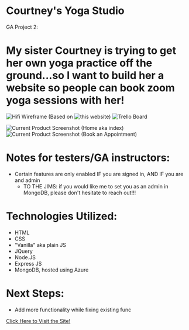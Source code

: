 # Courtney's Yoga Studio
GA Project 2:

# My sister Courtney is trying to get her own yoga practice off the ground...so I want to build her a website so people can book zoom yoga sessions with her!

![Hifi Wireframe](https://i.imgur.com/9bKxWLK.png)
(Based on ![this website](https://adriannanaomi.com/book))
![Trello Board](https://trello.com/b/j7JYG84K/alex-p-project-2-management-courtneys-yoga-studio)

![Current Product Screenshot (Home aka index)](https://i.imgur.com/2ij4fr2.png)
![Current Product Screenshot (Book an Appointment)](https://i.imgur.com/Ct8tBAf.png)

# Notes for testers/GA instructors:
  - Certain features are only enabled IF you are signed in, AND IF you are and admin
    - TO THE JIMS: if you would like me to set you as an admin in MongoDB, please don't hesitate to reach out!!!

# Technologies Utilized:
  - HTML
  - CSS
  - "Vanilla" aka plain JS
  - JQuery
  - Node.JS
  - Express JS
  - MongoDB, hosted using Azure

# Next Steps:
  - Add more functionality while fixing existing func


[Click Here to Visit the Site!](https://courtneyyoga.herokuapp.com/users)
